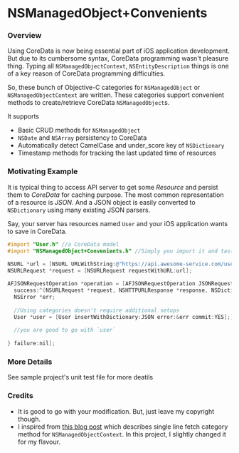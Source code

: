 NSManagedObject+Convenients
==========================

### Overview

Using CoreData is now being essential part of iOS application
development. But due to its cumbersome syntax, CoreData programming
wasn't pleasure thing. Typing all `NSManagedObjectContext`,
`NSEntityDescription` things is one of a key reason of CoreData
programming difficulties.

So, these bunch of Objective-C categories for `NSManagedObject` or
`NSManagedObjectContext` are written. These categories support
convenient methods to create/retrieve CoreData `NSManagedObject`s.  

It supports

* Basic CRUD methods for `NSManagedObject`
* `NSDate` and `NSArray` persistency to CoreData
* Automatically detect CamelCase and under_score key of `NSDictionary`
* Timestamp methods for tracking the last updated time of resources

### Motivating Example

It is typical thing to access API server to get some _Resource_ and persist them to _CoreData_ for caching purpose. The most common representation of a resource is _JSON_. And a JSON object is easily converted to `NSDictionary` using many existing JSON parsers. 

Say, your server has resources named `User` and your iOS application wants to save in CoreData. 

```` objective-c
#import "User.h" //a CoreData model
#import "NSManagedObject+Convenients.h" //Simply you import it and taste goodies
    
NSURL *url = [NSURL URLWithString:@"https://api.awesome-service.com/users/42"];
NSURLRequest *request = [NSURLRequest requestWithURL:url];

AFJSONRequestOperation *operation = [AFJSONRequestOperation JSONRequestOperationWithRequest:request
  success:^(NSURLRequest *request, NSHTTPURLResponse *response, NSDictionary *JSON) {
  NSError *err;
  
  //Using categories doesn't require additional setups
  User *user = [User insertWithDictionary:JSON error:&err commit:YES];];
  
  //you are good to go with `user`
  
} failure:nil];
````

### More Details
See sample project's unit test file for more deatils


### Credits

* It is good to go with your modification. But, just leave my copyright
though.
* I inspired from [this blog
post](http://www.cocoawithlove.com/2008/03/core-data-one-line-fetch.html)
which describes single line fetch category method for
`NSManagedObjectContext`. In this project, I slightly changed it for my
flavour.
